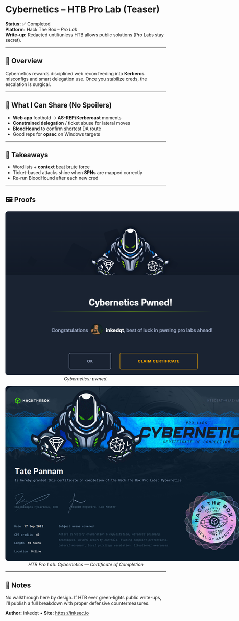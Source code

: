 # Cybernetics – HTB Pro Lab (Teaser)

**Status:** ✅ Completed  
**Platform:** Hack The Box – *Pro Lab*  
**Write-up:** Redacted until/unless HTB allows public solutions (Pro Labs stay secret).

---

## 🧭 Overview
Cybernetics rewards disciplined web recon feeding into **Kerberos** misconfigs and smart delegation use. Once you stabilize creds, the escalation is surgical.

---

## 🧪 What I Can Share (No Spoilers)
- **Web app** foothold → **AS-REP/Kerberoast** moments
- **Constrained delegation** / ticket abuse for lateral moves
- **BloodHound** to confirm shortest DA route
- Good reps for **opsec** on Windows targets

---

## 🧠 Takeaways
- Wordlists + **context** beat brute force
- Ticket-based attacks shine when **SPNs** are mapped correctly
- Re-run BloodHound after each new cred

---

## 🖼️ Proofs
<p align="center">
  <img src="https://raw.githubusercontent.com/inkedqt/ctf-writeups/main/HTB/proofs/cybernetics.png" alt="Cybernetics proof screen" style="max-width: 800px; border-radius: 8px;">
  <br/><em>Cybernetics: pwned.</em>
</p>

<p align="center">
  <img src="https://raw.githubusercontent.com/inkedqt/ctf-writeups/main/assets/certs/cybernetics_cert.png" alt="Cybernetics – HTB Pro Lab (Teaser) certificate" style="max-width: 800px; border-radius: 8px;">
  <br/><em>HTB Pro Lab: Cybernetics — Certificate of Completion</em>
</p>

---

## 📌 Notes
No walkthrough here by design. If HTB ever green-lights public write-ups, I’ll publish a full breakdown with proper defensive countermeasures.

**Author:** inkedqt • **Site:** https://inksec.io
